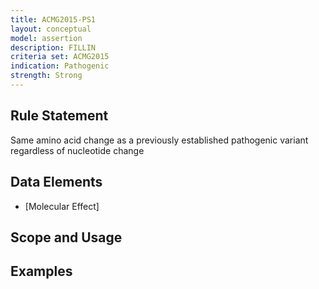 ```yaml
---
title: ACMG2015-PS1
layout: conceptual
model: assertion
description: FILLIN
criteria set: ACMG2015
indication: Pathogenic
strength: Strong
---
```


Rule Statement
--------------
Same amino acid change as a previously established pathogenic variant regardless of nucleotide change

Data Elements
-------------
* [Molecular Effect]

Scope and Usage
---------------

Examples
--------
